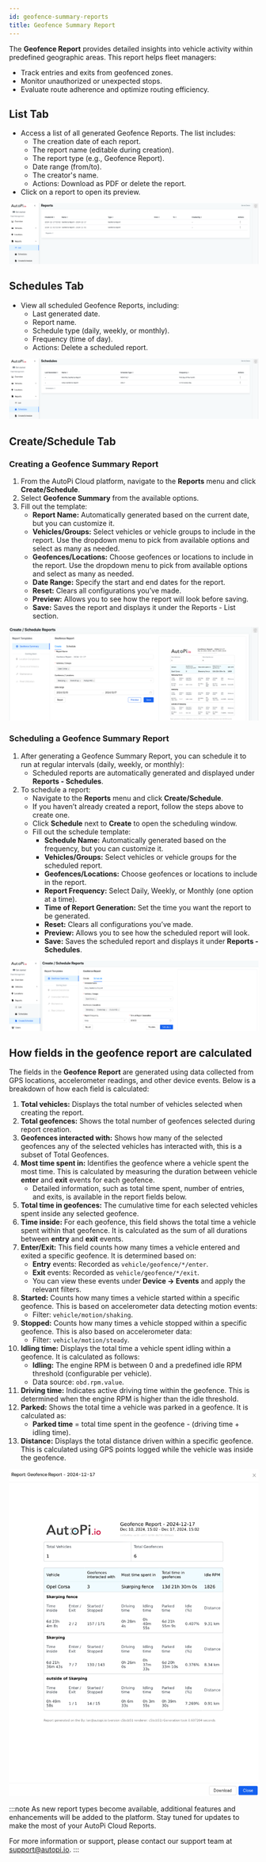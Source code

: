 ```yaml
---
id: geofence-summary-reports
title: Geofence Summary Report
---
```


The **Geofence Report** provides detailed insights into vehicle activity within 
predefined geographic areas. This report helps fleet managers:
- Track entries and exits from geofenced zones.
- Monitor unauthorized or unexpected stops.
- Evaluate route adherence and optimize routing efficiency.

## List Tab

- Access a list of all generated Geofence Reports. The list includes:
    - The creation date of each report.
    - The report name (editable during creation).
    - The report type (e.g., Geofence Report).
    - Date range (from/to).
    - The creator's name.
    - Actions: Download as PDF or delete the report.
- Click on a report to open its preview.

![Reports overview](/img/cloud/fleet_management/reports/geofence_reports/reports_overview.png)

## Schedules Tab

- View all scheduled Geofence Reports, including:
    - Last generated date.
    - Report name.
    - Schedule type (daily, weekly, or monthly).
    - Frequency (time of day).
    - Actions: Delete a scheduled report.

![Schedules overview](/img/cloud/fleet_management/reports/geofence_reports/schedules_overview.png)

## Create/Schedule Tab

### Creating a Geofence Summary Report

1. From the AutoPi Cloud platform, navigate to the **Reports** menu and click 
   **Create/Schedule**.
2. Select **Geofence Summary** from the available options.
3. Fill out the template:
    - **Report Name:** Automatically generated based on the current date, but 
       you can customize it.
    - **Vehicles/Groups:** Select vehicles or vehicle groups to include in the 
      report. Use the dropdown menu to pick from available options and select 
      as many as needed.
    - **Geofences/Locations:** Choose geofences or locations to include in the 
      report. Use the dropdown menu to pick from available options and select
      as many as needed.
    - **Date Range:** Specify the start and end dates for the report.
    - **Reset:** Clears all configurations you’ve made.
    - **Preview:** Allows you to see how the report will look before saving.
    - **Save:** Saves the report and displays it under the Reports - List section.

![Create geofence report](/img/cloud/fleet_management/reports/geofence_reports/create_reports.png)

### Scheduling a Geofence Summary Report

1. After generating a Geofence Summary Report, you can schedule it to run at 
   regular intervals (daily, weekly, or monthly):
    - Scheduled reports are automatically generated and displayed under 
      **Reports - Schedules**.
2. To schedule a report:
    - Navigate to the **Reports** menu and click **Create/Schedule**.
    - If you haven’t already created a report, follow the steps above to create one.
    - Click **Schedule** next to **Create** to open the scheduling window.
    - Fill out the schedule template:
        - **Schedule Name:** Automatically generated based on the frequency, but you can customize it.
        - **Vehicles/Groups:** Select vehicles or vehicle groups for the scheduled report.
        - **Geofences/Locations:** Choose geofences or locations to include in the report.
        - **Report Frequency:** Select Daily, Weekly, or Monthly (one option at a time).
        - **Time of Report Generation:** Set the time you want the report to be generated.
        - **Reset:** Clears all configurations you’ve made.
        - **Preview:** Allows you to see how the scheduled report will look.
        - **Save:** Saves the scheduled report and displays it under **Reports - Schedules**.

![Create geofence report schedule](/img/cloud/fleet_management/reports/geofence_reports/create_schedule.png)

## How fields in the geofence report are calculated

The fields in the **Geofence Report** are generated using data collected from GPS
locations, accelerometer readings, and other device events. Below is a breakdown 
of how each field is calculated:

1. **Total vehicles:** Displays the total number of vehicles selected when 
   creating the report.
2. **Total geofences:** Shows the total number of geofences selected during 
   report creation.
3. **Geofences interacted with:** Shows how many of the selected geofences any of the selected vehicles has interacted with, this is a subset of Total Geofences.
4. **Most time spent in:** Identifies the geofence where a vehicle spent the 
   most time. This is calculated by measuring the duration between vehicle
    **enter** and **exit** events for each geofence.
    - Detailed information, such as total time spent, number of entries, and 
      exits, is available in the report fields below.
5. **Total time in geofences:** The cumulative time for each selected vehicles 
   spent inside any selected geofence.
6. **Time inside:** For each geofence, this field shows the total time a vehicle 
   spent within that geofence. It is calculated as the sum of all durations 
   between **entry** and **exit** events.
7. **Enter/Exit:** This field counts how many times a vehicle entered and exited 
   a specific geofence. It is determined based on:
    - **Entry** events: Recorded as `vehicle/geofence/*/enter`.
    - **Exit** events: Recorded as `vehicle/geofence/*/exit`.
    - You can view these events under **Device -> Events** and apply the 
      relevant filters.
8. **Started:** Counts how many times a vehicle started within a specific geofence. 
   This is based on accelerometer data detecting motion events:
    - Filter: `vehicle/motion/shaking`.
9. **Stopped:** Counts how many times a vehicle stopped within a specific geofence.
   This is also based on accelerometer data:
    - Filter: `vehicle/motion/steady`.
10. **Idling time:** Displays the total time a vehicle spent idling within a 
    geofence. It is calculated as follows:
    - **Idling:** The engine RPM is between 0 and a predefined idle RPM threshold
      (configurable per vehicle).
    - Data source: `obd.rpm.value`.
11. **Driving time:** Indicates active driving time within the geofence. This is 
    determined when the engine RPM is higher than the idle threshold.
12. **Parked:** Shows the total time a vehicle was parked in a geofence. It is 
    calculated as:
    - **Parked time** = total time spent in the geofence - (driving time + idling time).
13. **Distance:** Displays the total distance driven within a specific geofence. 
    This is calculated using GPS points logged while the vehicle was inside the geofence.

![Geofence report example](/img/cloud/fleet_management/reports/geofence_reports/geofence_report_example.png)

:::note
As new report types become available, additional features and enhancements will 
be added to the platform. Stay tuned for updates to make the most of your AutoPi 
Cloud Reports.

For more information or support, please contact our support team at
[support@autopi.io](mailto:support@autopi.io).
:::

